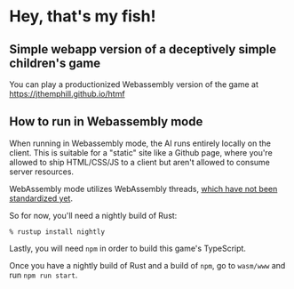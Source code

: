 # Hey, that's my fish!

## Simple webapp version of a deceptively simple children's game

You can play a productionized Webassembly version of the game at
https://jthemphill.github.io/htmf

## How to run in Webassembly mode

When running in Webassembly mode, the AI runs entirely locally on the client.
This is suitable for a "static" site like a Github page, where you're allowed to
ship HTML/CSS/JS to a client but aren't allowed to consume server resources.

WebAssembly mode utilizes WebAssembly threads,
[which have not been standardized yet](https://rustwasm.github.io/wasm-bindgen/examples/raytrace.html).

So for now, you'll need a nightly build of Rust:

```
% rustup install nightly
```

Lastly, you will need `npm` in order to build this game's TypeScript.

Once you have a nightly build of Rust and a build of `npm`, go to `wasm/www` and
run `npm run start`.
